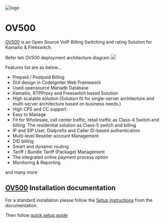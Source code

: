 ![logo](https://openvoips.org/v2/wp-content/uploads/2019/07/header.png)
# OV500

<a href="https://ov500.openvoips.org/">OV500</a> is an Open Source VoIP Billing Switching and rating Solution for Kamailio & Freeswitch. 

Refer teh OV500 deployment architecture diagram 
![](https://github.com/openvoips/OV500/blob/master/config/images/OV500%20Billing%20%26%20Routing%20VoIP%20Solution.jpg)

Features list are as below...

-  Prepaid / Postpaid Billing
-  GUI design in CodeIgniter Web Framework
-  Used opensource Mariadb Database
-  Kamailio, RTPProxy and Freeswitch based Solution
-  High scalable solution (Solution fit for single-server architecture and multi-server architecture based on business needs.)
-  High CPS and CC support.
-  Easy to Manage
-  Fit for Wholesale, call center traffic, retail traffic as Class-4 Switch and billing. The residential solution as Class-5 switch and billing
-  IP and SIP User, Dialprefix and Caller ID-based authentication
-  Multi-level Reseller account Management
-  DID billing
-  Smart and dynamic routing
-  Tariff / Bundle Tariff (Package) Management
-  The integrated online payment process option
-  Monitoring & Reporting

and many more

<a href="https://ov500.openvoips.org/">OV500</a> Installation documentation
--------------------------
For a standard installation please follow the <a href="https://ov500.openvoips.org/documentation/installation/">Setup instructions</a>
from the documentation.

Then follow <a href="https://ov500.openvoips.org/documentation/ov500-switch-user-guide/ov500-switch-login-page/">quick setup guide</a>
